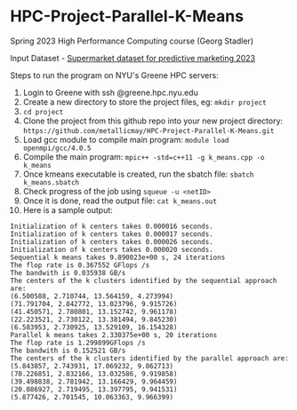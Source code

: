 # HPC-Project-Parallel-K-Means
Spring 2023 High Performance Computing course (Georg Stadler)

Input Dataset - [Supermarket dataset for predictive marketing 2023](https://www.kaggle.com/datasets/hunter0007/ecommerce-dataset-for-predictive-marketing-2023?datasetId=2772962&sortBy=dateRun&tab=profile)

Steps to run the program on NYU's Greene HPC servers:
1. Login to Greene with ssh <netID>@greene.hpc.nyu.edu
2. Create a new directory to store the project files, eg: ```mkdir project```
3. ```cd project```
4. Clone the project from this github repo into your new project directory: ```https://github.com/metallicmay/HPC-Project-Parallel-K-Means.git```
5. Load gcc module to compile main program: ```module load openmpi/gcc/4.0.5```
6. Compile the main program: ```mpic++ -std=c++11 -g k_means.cpp -o k_means```
7. Once kmeans executable is created, run the sbatch file: ```sbatch k_means.sbatch```
8. Check progress of the job using ```squeue -u <netID>```
9. Once it is done, read the output file: ```cat k_means.out```
10. Here is a sample output:
  ```Initialization of k centers takes 0.000022 seconds.
Initialization of k centers takes 0.000016 seconds.
Initialization of k centers takes 0.000017 seconds.
Initialization of k centers takes 0.000026 seconds.
Initialization of k centers takes 0.000020 seconds.
Sequential k means takes 9.890023e+00 s, 24 iterations
The flop rate is 0.367552 GFlops /s
The bandwith is 0.035938 GB/s
The centers of the k clusters identified by the sequential approach are:
(6.500588, 2.710744, 13.564159, 4.273994)
(71.791704, 2.842772, 13.023796, 9.915726)
(41.450571, 2.780801, 13.152742, 9.961178)
(22.223521, 2.730122, 13.381494, 9.845230)
(6.583953, 2.730925, 13.529109, 16.154328)
Parallel k means takes 2.330375e+00 s, 20 iterations
The flop rate is 1.299899GFlops /s
The bandwith is 0.152521 GB/s
The centers of the k clusters identified by the parallel approach are:
(5.843857, 2.743931, 17.069232, 9.862713)
(70.226851, 2.832166, 13.032586, 9.919858)
(39.498838, 2.781942, 13.166429, 9.964459)
(20.086927, 2.719495, 13.397795, 9.941531)
(5.877426, 2.701545, 10.063363, 9.966399)

